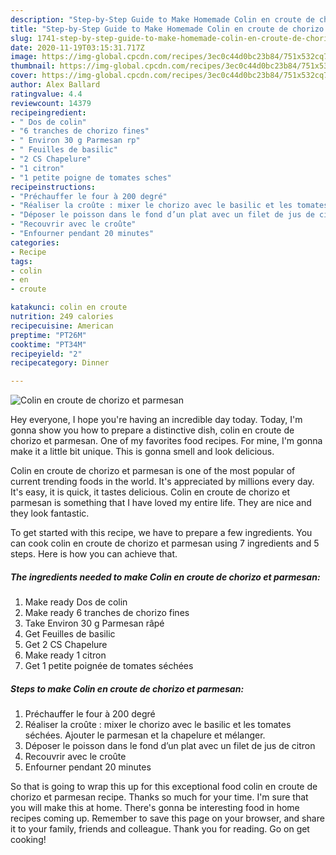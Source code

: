 ```yaml
---
description: "Step-by-Step Guide to Make Homemade Colin en croute de chorizo et parmesan"
title: "Step-by-Step Guide to Make Homemade Colin en croute de chorizo et parmesan"
slug: 1741-step-by-step-guide-to-make-homemade-colin-en-croute-de-chorizo-et-parmesan
date: 2020-11-19T03:15:31.717Z
image: https://img-global.cpcdn.com/recipes/3ec0c44d0bc23b84/751x532cq70/colin-en-croute-de-chorizo-et-parmesan-photo-principale-de-la-recette.jpg
thumbnail: https://img-global.cpcdn.com/recipes/3ec0c44d0bc23b84/751x532cq70/colin-en-croute-de-chorizo-et-parmesan-photo-principale-de-la-recette.jpg
cover: https://img-global.cpcdn.com/recipes/3ec0c44d0bc23b84/751x532cq70/colin-en-croute-de-chorizo-et-parmesan-photo-principale-de-la-recette.jpg
author: Alex Ballard
ratingvalue: 4.4
reviewcount: 14379
recipeingredient:
- " Dos de colin"
- "6 tranches de chorizo fines"
- " Environ 30 g Parmesan rp"
- " Feuilles de basilic"
- "2 CS Chapelure"
- "1 citron"
- "1 petite poigne de tomates sches"
recipeinstructions:
- "Préchauffer le four à 200 degré"
- "Réaliser la croûte : mixer le chorizo avec le basilic et les tomates séchées. Ajouter le parmesan et la chapelure et mélanger."
- "Déposer le poisson dans le fond d’un plat avec un filet de jus de citron"
- "Recouvrir avec le croûte"
- "Enfourner pendant 20 minutes"
categories:
- Recipe
tags:
- colin
- en
- croute

katakunci: colin en croute 
nutrition: 249 calories
recipecuisine: American
preptime: "PT26M"
cooktime: "PT34M"
recipeyield: "2"
recipecategory: Dinner

---
```



![Colin en croute de chorizo et parmesan](https://img-global.cpcdn.com/recipes/3ec0c44d0bc23b84/751x532cq70/colin-en-croute-de-chorizo-et-parmesan-photo-principale-de-la-recette.jpg)

Hey everyone, I hope you're having an incredible day today. Today, I'm gonna show you how to prepare a distinctive dish, colin en croute de chorizo et parmesan. One of my favorites food recipes. For mine, I'm gonna make it a little bit unique. This is gonna smell and look delicious.



Colin en croute de chorizo et parmesan is one of the most popular of current trending foods in the world. It's appreciated by millions every day. It's easy, it is quick, it tastes delicious. Colin en croute de chorizo et parmesan is something that I have loved my entire life. They are nice and they look fantastic.


To get started with this recipe, we have to prepare a few ingredients. You can cook colin en croute de chorizo et parmesan using 7 ingredients and 5 steps. Here is how you can achieve that.

<!--inarticleads1-->

##### The ingredients needed to make Colin en croute de chorizo et parmesan:

1. Make ready  Dos de colin
1. Make ready 6 tranches de chorizo fines
1. Take  Environ 30 g Parmesan râpé
1. Get  Feuilles de basilic
1. Get 2 CS Chapelure
1. Make ready 1 citron
1. Get 1 petite poignée de tomates séchées




<!--inarticleads2-->

##### Steps to make Colin en croute de chorizo et parmesan:

1. Préchauffer le four à 200 degré
1. Réaliser la croûte : mixer le chorizo avec le basilic et les tomates séchées. Ajouter le parmesan et la chapelure et mélanger.
1. Déposer le poisson dans le fond d’un plat avec un filet de jus de citron
1. Recouvrir avec le croûte
1. Enfourner pendant 20 minutes




So that is going to wrap this up for this exceptional food colin en croute de chorizo et parmesan recipe. Thanks so much for your time. I'm sure that you will make this at home. There's gonna be interesting food in home recipes coming up. Remember to save this page on your browser, and share it to your family, friends and colleague. Thank you for reading. Go on get cooking!
